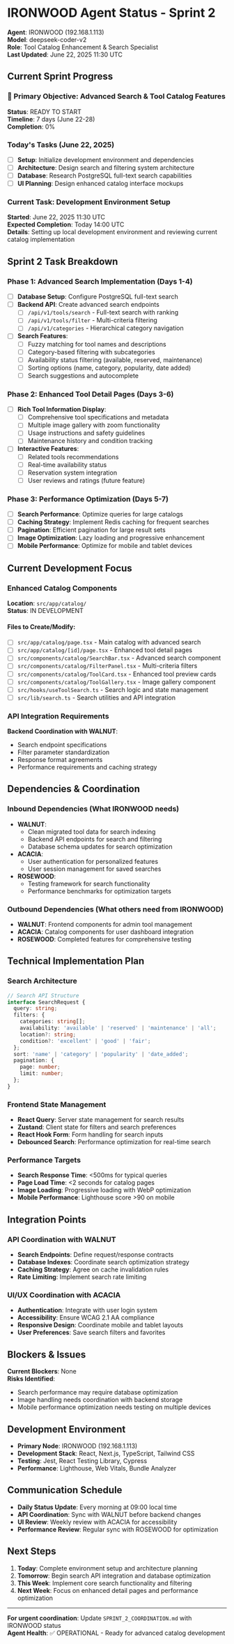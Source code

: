 # IRONWOOD Agent Status - Sprint 2

**Agent**: IRONWOOD (192.168.1.113)  
**Model**: deepseek-coder-v2  
**Role**: Tool Catalog Enhancement & Search Specialist  
**Last Updated**: June 22, 2025 11:30 UTC

## Current Sprint Progress

### 🎯 Primary Objective: Advanced Search & Tool Catalog Features
**Status**: READY TO START  
**Timeline**: 7 days (June 22-28)  
**Completion**: 0%

### Today's Tasks (June 22, 2025)
- [ ] **Setup**: Initialize development environment and dependencies
- [ ] **Architecture**: Design search and filtering system architecture
- [ ] **Database**: Research PostgreSQL full-text search capabilities
- [ ] **UI Planning**: Design enhanced catalog interface mockups

### Current Task: Development Environment Setup
**Started**: June 22, 2025 11:30 UTC  
**Expected Completion**: Today 14:00 UTC  
**Details**: Setting up local development environment and reviewing current catalog implementation

## Sprint 2 Task Breakdown

### Phase 1: Advanced Search Implementation (Days 1-4)
- [ ] **Database Setup**: Configure PostgreSQL full-text search
- [ ] **Backend API**: Create advanced search endpoints
  - [ ] `/api/v1/tools/search` - Full-text search with ranking
  - [ ] `/api/v1/tools/filter` - Multi-criteria filtering
  - [ ] `/api/v1/categories` - Hierarchical category navigation
- [ ] **Search Features**:
  - [ ] Fuzzy matching for tool names and descriptions
  - [ ] Category-based filtering with subcategories
  - [ ] Availability status filtering (available, reserved, maintenance)
  - [ ] Sorting options (name, category, popularity, date added)
  - [ ] Search suggestions and autocomplete

### Phase 2: Enhanced Tool Detail Pages (Days 3-6)
- [ ] **Rich Tool Information Display**:
  - [ ] Comprehensive tool specifications and metadata
  - [ ] Multiple image gallery with zoom functionality
  - [ ] Usage instructions and safety guidelines
  - [ ] Maintenance history and condition tracking
- [ ] **Interactive Features**:
  - [ ] Related tools recommendations
  - [ ] Real-time availability status
  - [ ] Reservation system integration
  - [ ] User reviews and ratings (future feature)

### Phase 3: Performance Optimization (Days 5-7)
- [ ] **Search Performance**: Optimize queries for large catalogs
- [ ] **Caching Strategy**: Implement Redis caching for frequent searches
- [ ] **Pagination**: Efficient pagination for large result sets
- [ ] **Image Optimization**: Lazy loading and progressive enhancement
- [ ] **Mobile Performance**: Optimize for mobile and tablet devices

## Current Development Focus

### Enhanced Catalog Components
**Location**: `src/app/catalog/`  
**Status**: IN DEVELOPMENT

#### Files to Create/Modify:
- [ ] `src/app/catalog/page.tsx` - Main catalog with advanced search
- [ ] `src/app/catalog/[id]/page.tsx` - Enhanced tool detail pages
- [ ] `src/components/catalog/SearchBar.tsx` - Advanced search component
- [ ] `src/components/catalog/FilterPanel.tsx` - Multi-criteria filters
- [ ] `src/components/catalog/ToolCard.tsx` - Enhanced tool preview cards
- [ ] `src/components/catalog/ToolGallery.tsx` - Image gallery component
- [ ] `src/hooks/useToolSearch.ts` - Search logic and state management
- [ ] `src/lib/search.ts` - Search utilities and API integration

### API Integration Requirements
**Backend Coordination with WALNUT**:
- Search endpoint specifications
- Filter parameter standardization
- Response format agreements
- Performance requirements and caching strategy

## Dependencies & Coordination

### Inbound Dependencies (What IRONWOOD needs)
- **WALNUT**: 
  - Clean migrated tool data for search indexing
  - Backend API endpoints for search and filtering
  - Database schema updates for search optimization
- **ACACIA**:
  - User authentication for personalized features
  - User session management for saved searches
- **ROSEWOOD**:
  - Testing framework for search functionality
  - Performance benchmarks for optimization targets

### Outbound Dependencies (What others need from IRONWOOD)
- **WALNUT**: Frontend components for admin tool management
- **ACACIA**: Catalog components for user dashboard integration
- **ROSEWOOD**: Completed features for comprehensive testing

## Technical Implementation Plan

### Search Architecture
```typescript
// Search API Structure
interface SearchRequest {
  query: string;
  filters: {
    categories: string[];
    availability: 'available' | 'reserved' | 'maintenance' | 'all';
    location?: string;
    condition?: 'excellent' | 'good' | 'fair';
  };
  sort: 'name' | 'category' | 'popularity' | 'date_added';
  pagination: {
    page: number;
    limit: number;
  };
}
```

### Frontend State Management
- **React Query**: Server state management for search results
- **Zustand**: Client state for filters and search preferences
- **React Hook Form**: Form handling for search inputs
- **Debounced Search**: Performance optimization for real-time search

### Performance Targets
- **Search Response Time**: <500ms for typical queries
- **Page Load Time**: <2 seconds for catalog pages
- **Image Loading**: Progressive loading with WebP optimization
- **Mobile Performance**: Lighthouse score >90 on mobile

## Integration Points

### API Coordination with WALNUT
- **Search Endpoints**: Define request/response contracts
- **Database Indexes**: Coordinate search optimization strategy
- **Caching Strategy**: Agree on cache invalidation rules
- **Rate Limiting**: Implement search rate limiting

### UI/UX Coordination with ACACIA
- **Authentication**: Integrate with user login system
- **Accessibility**: Ensure WCAG 2.1 AA compliance
- **Responsive Design**: Coordinate mobile and tablet layouts
- **User Preferences**: Save search filters and favorites

## Blockers & Issues
**Current Blockers**: None  
**Risks Identified**:
- Search performance may require database optimization
- Image handling needs coordination with backend storage
- Mobile performance optimization needs testing on multiple devices

## Development Environment
- **Primary Node**: IRONWOOD (192.168.1.113)
- **Development Stack**: React, Next.js, TypeScript, Tailwind CSS
- **Testing**: Jest, React Testing Library, Cypress
- **Performance**: Lighthouse, Web Vitals, Bundle Analyzer

## Communication Schedule
- **Daily Status Update**: Every morning at 09:00 local time
- **API Coordination**: Sync with WALNUT before backend changes
- **UI Review**: Weekly review with ACACIA for accessibility
- **Performance Review**: Regular sync with ROSEWOOD for optimization

## Next Steps
1. **Today**: Complete environment setup and architecture planning
2. **Tomorrow**: Begin search API integration and database optimization
3. **This Week**: Implement core search functionality and filtering
4. **Next Week**: Focus on enhanced detail pages and performance optimization

---

**For urgent coordination**: Update `SPRINT_2_COORDINATION.md` with IRONWOOD status  
**Agent Health**: ✅ OPERATIONAL - Ready for advanced catalog development